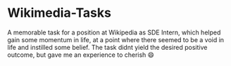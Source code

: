 # Wikimedia-Tasks
A memorable task for a position at Wikipedia as SDE Intern, which helped gain some momentum in life, at a point where there seemed to be a void in life and instilled some belief. The task didnt yield the desired positive outcome, but gave me an experience to cherish :smile: 
